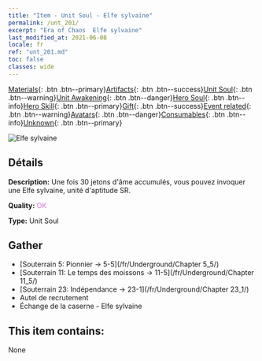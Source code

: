 ```yaml
---
title: "Item - Unit Soul - Elfe sylvaine"
permalink: /unt_201/
excerpt: "Era of Chaos  Elfe sylvaine"
last_modified_at: 2021-06-08
locale: fr
ref: "unt_201.md"
toc: false
classes: wide
---
```

 [Materials](/ItemsFR/){: .btn .btn--primary}[Artifacts](/ItemsFR/Artifacts/){: .btn .btn--success}[Unit Soul](/ItemsFR/UnitSoul/){: .btn .btn--warning}[Unit Awakening](/ItemsFR/UnitAwakening/){: .btn .btn--danger}[Hero Soul](/ItemsFR/HeroSoul/){: .btn .btn--info}[Hero Skill](/ItemsFR/HeroSkill/){: .btn .btn--primary}[Gift](/ItemsFR/Gift/){: .btn .btn--success}[Event related](/ItemsFR/Events/){: .btn .btn--warning}[Avatars](/ItemsFR/Avatars/){: .btn .btn--danger}[Consumables](/ItemsFR/Consumables/){: .btn .btn--info}[Unknown](/ItemsFR/Unknown/){: .btn .btn--primary}

 ![Elfe sylvaine](/images/u/ti_mujingling.jpg)

## Détails
 **Description:** Une fois 30 jetons d'âme accumulés, vous pouvez invoquer une Elfe sylvaine, unité d'aptitude SR.

 **Quality:** <span style="color: #DA70D6">OK</span>

 **Type:** Unit Soul

## Gather

*    [Souterrain 5: Pionnier -> 5-5](/fr/Underground/Chapter 5_5/) 
*    [Souterrain 11: Le temps des moissons -> 11-5](/fr/Underground/Chapter 11_5/) 
*    [Souterrain 23: Indépendance -> 23-1](/fr/Underground/Chapter 23_1/) 
*    Autel de recrutement 
*    Échange de la caserne - Elfe sylvaine 

## This item contains:

  None

